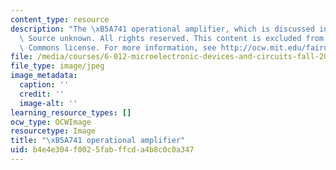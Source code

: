 ```yaml
---
content_type: resource
description: "The \xB5A741 operational amplifier, which is discussed in Lec #22. (?\
  \ Source unknown. All rights reserved. This content is excluded from our Creative\
  \ Commons license. For more information, see http://ocw.mit.edu/fairuse.)"
file: /media/courses/6-012-microelectronic-devices-and-circuits-fall-2009/b4e4e304f0025fabffcda4b8c0c0a347_chp_ua741.jpg
file_type: image/jpeg
image_metadata:
  caption: ''
  credit: ''
  image-alt: ''
learning_resource_types: []
ocw_type: OCWImage
resourcetype: Image
title: "\xB5A741 operational amplifier"
uid: b4e4e304-f002-5fab-ffcd-a4b8c0c0a347
---
```

